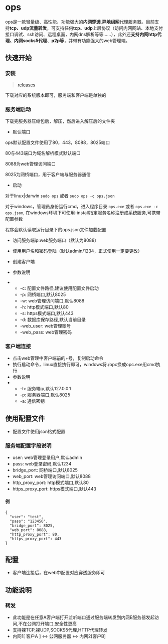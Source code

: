 
# ops

ops是一款轻量级、高性能、功能强大的**内网穿透**,**异地组网**代理服务器。目前支持**tcp、udp流量转发**，可支持任何**tcp、udp**上层协议（访问内网网站、本地支付接口调试、ssh访问、远程桌面，内网dns解析等等……），此外还**支持内网http代理、内网socks5代理**、**p2p等**，并带有功能强大的web管理端。

## 快速开始

### 安装
> [releases](https://github.com/zero-rp/ops/releases)

下载对应的系统版本即可，服务端和客户端是单独的

### 服务端启动
下载完服务器压缩包后，解压，然后进入解压后的文件夹

- 默认端口

ops默认配置文件使用了80，443，8088，8025端口

80与443端口为域名解析模式默认端口

8088为web管理访问端口

8025为网桥端口，用于客户端与服务器通信

- 启动

对于linux|darwin ```sudo ops``` 或者 ```sudo ops -c ops.json```

对于windows，管理员身份运行cmd，进入程序目录 ```ops.exe``` 或者 ```ops.exe -c ops.json```, 在windows环境下可使用-install指定服务名称注册成系统服务,可携带配置参数

程序会默认读取运行目录下的ops.json文件加载配置

- 访问服务端ip:web服务端口（默认为8088）
- 使用用户名和密码登陆（默认admin/1234，正式使用一定要更改）
- 创建客户端

- 参数说明
- - -c: 配置文件路径,建议使用配置文件启动
  - -p: 网桥端口,默认8025
  - -w: web管理访问端口,默认8088
  - -h: http模式端口,默认80
  - -s: https模式端口,默认443
  - -d: 数据库保存路径,默认当前目录
  - -web_user: web管理账号
  - -web_pass: web管理密码

### 客户端连接
- 点击web管理中客户端前的+号，复制启动命令
- 执行启动命令，linux直接执行即可，windows将./opc换成opc.exe用cmd执行
- 参数说明
- - -h: 服务端ip,默认127.0.0.1
  - -p: 服务器端口,默认8025
  - -a: 通信密钥

## 使用配置文件
- 配置文件使用json格式配置
### 服务端配置字段说明
  - user: web管理登录用户,默认admin
  - pass: web登录密码,默认1234
  - bridge_port: 网桥端口,默认8025
  - web_port: web管理访问端口,默认8088
  - http_proxy_port: http模式端口,默认80
  - https_proxy_port: https模式端口,默认443
#### 例
  ```
  {
    "user": "test",
    "pass": "123456",
    "bridge_port": 8025,
    "web_port": 8088,
    "http_proxy_port": 80,
    "https_proxy_port": 443
  }
  ```
## 配置
- 客户端连接后，在web中配置对应穿透服务即可
## 功能说明
### 转发
  - 此功能是在任意A客户端打开监听端口通过服务端转发到内网B服务器发起访问,不在公网打开端口,安全性更高
  - 支持裸TCP,裸UDP,SOCKS5代理,HTTP代理转发
  - 内网1[ 客户A ] <-> 公网服务器 <-> 内网2[客户B]
